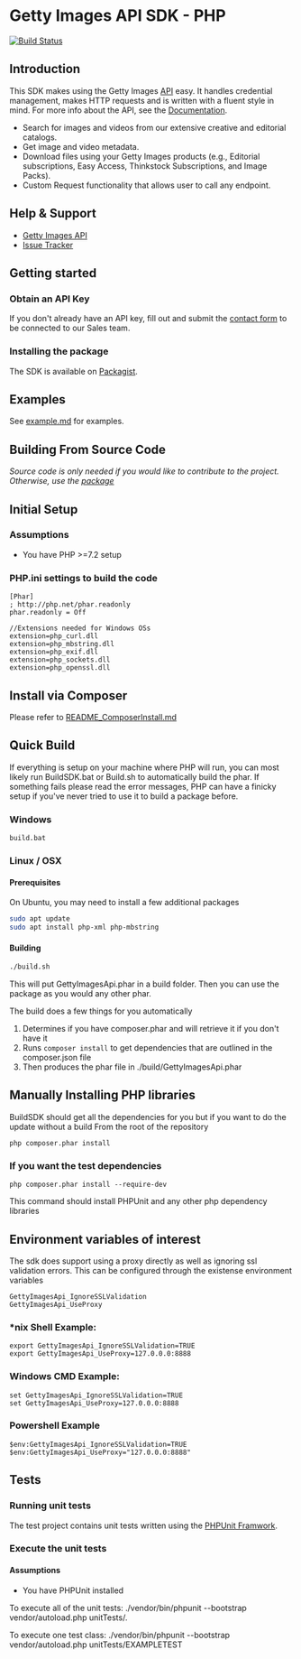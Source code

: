 # Getty Images API SDK - PHP
[![Build Status](https://travis-ci.org/gettyimages/gettyimages-api_php.svg?branch=master)](https://travis-ci.org/gettyimages/gettyimages-api_php)  

## Introduction
This SDK makes using the Getty Images [API](http://developers.gettyimages.com) easy. It handles credential management, makes HTTP requests and is written with a fluent style in mind. For more info about the API, see the [Documentation](https://developers.gettyimages.com/api/).

* Search for images and videos from our extensive creative and editorial catalogs.
* Get image and video metadata.
* Download files using your Getty Images products (e.g., Editorial subscriptions, Easy Access, Thinkstock Subscriptions, and Image Packs).
* Custom Request functionality that allows user to call any endpoint.

## Help & Support

* [Getty Images API](http://developers.gettyimages.com/)
* [Issue Tracker](https://github.com/gettyimages/gettyimages-api_php/issues)

## Getting started
### Obtain an API Key

If you don't already have an API key, fill out and submit the [contact form](http://engage.gettyimages.com/api-contact) to be connected to our Sales team.

### Installing the package
The SDK is available on [Packagist](https://packagist.org/packages/gettyimages/gettyimages-api).

## Examples
See [example.md](https://github.com/gettyimages/gettyimages-api_php/blob/master/examples/example.md) for examples.

## Building From Source Code
_Source code is only needed if you would like to contribute to the project. Otherwise, use the [package](https://packagist.org/packages/gettyimages/gettyimages-api)_

## Initial Setup
### Assumptions
* You have PHP >=7.2 setup

### PHP.ini settings to build the code
    [Phar]
    ; http://php.net/phar.readonly
    phar.readonly = Off

	//Extensions needed for Windows OSs
	extension=php_curl.dll
	extension=php_mbstring.dll
	extension=php_exif.dll
	extension=php_sockets.dll
    extension=php_openssl.dll

## Install via Composer
Please refer to [README_ComposerInstall.md](./README_ComposerInstall.md)

## Quick Build
If everything is setup on your machine where PHP will run, you can most likely run BuildSDK.bat or Build.sh to automatically build the phar. If something fails please read the error messages, PHP can have a finicky setup if you've never tried to use it to build a package before.

### Windows

    build.bat

### Linux / OSX

#### Prerequisites 
On Ubuntu, you may need to install a few additional packages

```sh
sudo apt update
sudo apt install php-xml php-mbstring
```
#### Building

```sh
./build.sh
```

This will put GettyImagesApi.phar in a build folder. Then you can use the package as you would any other phar.

The build does a few things for you automatically

1. Determines if you have composer.phar and will retrieve it if you don't have it
1. Runs `composer install` to get dependencies that are outlined in the composer.json file
1. Then produces the phar file in ./build/GettyImagesApi.phar

## Manually Installing PHP libraries

BuildSDK should get all the dependencies for you but if you want to do the update without a build
From the root of the repository

    php composer.phar install

### If you want the test dependencies

    php composer.phar install --require-dev

This command should install PHPUnit and any other php dependency libraries


## Environment variables of interest

The sdk does support using a proxy directly as well as ignoring ssl validation errors. This can be configured through the existense environment variables

    GettyImagesApi_IgnoreSSLValidation
    GettyImagesApi_UseProxy

### *nix Shell Example:

    export GettyImagesApi_IgnoreSSLValidation=TRUE
    export GettyImagesApi_UseProxy=127.0.0.0:8888

### Windows CMD Example:

    set GettyImagesApi_IgnoreSSLValidation=TRUE
    set GettyImagesApi_UseProxy=127.0.0.0:8888

### Powershell Example

    $env:GettyImagesApi_IgnoreSSLValidation=TRUE
    $env:GettyImagesApi_UseProxy="127.0.0.0:8888"

## Tests

### Running unit tests
The test project contains unit tests written using the [PHPUnit Framwork](https://phpunit.de/index.html).

### Execute the unit tests
#### Assumptions
* You have PHPUnit installed

To execute all of the unit tests:
    ./vendor/bin/phpunit --bootstrap vendor/autoload.php unitTests/.

To execute one test class:
    ./vendor/bin/phpunit --bootstrap vendor/autoload.php unitTests/EXAMPLETEST
